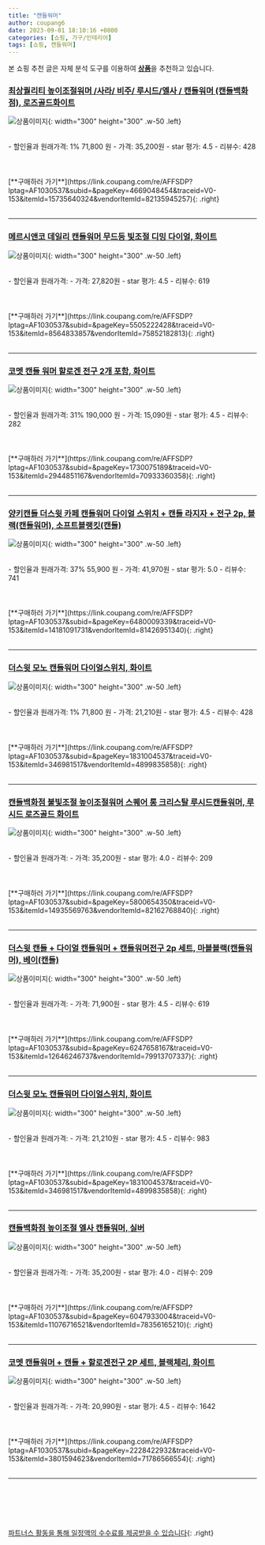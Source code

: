 ```yaml
---
title: "캔들워머"
author: coupang6
date: 2023-09-01 18:10:16 +0800
categories: [쇼핑, 가구/인테리어]
tags: [쇼핑, 캔들워머]
---
```


본 쇼핑 추천 글은 자체 분석 도구를 이용하여 [**상품**](https://link.coupang.com/a/bao1ui)을 추천하고 있습니다.

### [최상퀄리티 높이조절워머 /사라/ 비주/ 루시드/엘사 / 캔들워머 (캔들백화점), 로즈골드화이트](https://link.coupang.com/re/AFFSDP?lptag=AF1030537&subid=&pageKey=4669048454&traceid=V0-153&itemId=15735640324&vendorItemId=82135945257)

![상품이미지](https://thumbnail9.coupangcdn.com/thumbnails/remote/230x230ex/image/vendor_inventory/c76c/c7c5e3149126c281a19ecf017669c2b31ed681af1241a0f36da9ff61a6d1.jpg){: width="300" height="300" .w-50 .left}


<br>
- 할인율과 원래가격: 1%  71,800   원
- 가격: 35,200원
- star 평가: 4.5
- 리뷰수: 428
<br>
<br>
<br>
<br>
[**구매하러 가기**](https://link.coupang.com/re/AFFSDP?lptag=AF1030537&subid=&pageKey=4669048454&traceid=V0-153&itemId=15735640324&vendorItemId=82135945257){: .right}
<br>
<br>

---

### [메르시앤코 데일리 캔들워머 무드등 빛조절 디밍 다이얼, 화이트](https://link.coupang.com/re/AFFSDP?lptag=AF1030537&subid=&pageKey=5505222428&traceid=V0-153&itemId=8564833857&vendorItemId=75852182813)

![상품이미지](https://thumbnail10.coupangcdn.com/thumbnails/remote/230x230ex/image/retail/images/2970581037707376-33c4376e-67cd-4400-95be-eda424be8983.jpg){: width="300" height="300" .w-50 .left}


<br>
- 할인율과 원래가격: 
- 가격: 27,820원
- star 평가: 4.5
- 리뷰수: 619
<br>
<br>
<br>
<br>
[**구매하러 가기**](https://link.coupang.com/re/AFFSDP?lptag=AF1030537&subid=&pageKey=5505222428&traceid=V0-153&itemId=8564833857&vendorItemId=75852182813){: .right}
<br>
<br>

---

### [코멧 캔들 워머 할로겐 전구 2개 포함, 화이트](https://link.coupang.com/re/AFFSDP?lptag=AF1030537&subid=&pageKey=1730075189&traceid=V0-153&itemId=2944851167&vendorItemId=70933360358)

![상품이미지](https://thumbnail6.coupangcdn.com/thumbnails/remote/230x230ex/image/retail/images/29877612569224-09271f29-7719-44a9-961e-7f7c31de565b.jpg){: width="300" height="300" .w-50 .left}


<br>
- 할인율과 원래가격: 31%  190,000   원
- 가격: 15,090원
- star 평가: 4.5
- 리뷰수: 282
<br>
<br>
<br>
<br>
[**구매하러 가기**](https://link.coupang.com/re/AFFSDP?lptag=AF1030537&subid=&pageKey=1730075189&traceid=V0-153&itemId=2944851167&vendorItemId=70933360358){: .right}
<br>
<br>

---

### [양키캔들 더스윗 카페 캔들워머 다이얼 스위치 + 캔들 라지자 + 전구 2p, 블랙(캔들워머), 소프트블랭킷(캔들)](https://link.coupang.com/re/AFFSDP?lptag=AF1030537&subid=&pageKey=6480009339&traceid=V0-153&itemId=14181091731&vendorItemId=81426951340)

![상품이미지](https://thumbnail7.coupangcdn.com/thumbnails/remote/230x230ex/image/rs_quotation_api/0dr6bjyd/9ebd9a4426cf4722b51ce9e1cef7eb6e.jpg){: width="300" height="300" .w-50 .left}


<br>
- 할인율과 원래가격: 37%  55,900   원
- 가격: 41,970원
- star 평가: 5.0
- 리뷰수: 741
<br>
<br>
<br>
<br>
[**구매하러 가기**](https://link.coupang.com/re/AFFSDP?lptag=AF1030537&subid=&pageKey=6480009339&traceid=V0-153&itemId=14181091731&vendorItemId=81426951340){: .right}
<br>
<br>

---

### [더스윗 모노 캔들워머 다이얼스위치, 화이트](https://link.coupang.com/re/AFFSDP?lptag=AF1030537&subid=&pageKey=1831004537&traceid=V0-153&itemId=346981517&vendorItemId=4899835858)

![상품이미지](https://thumbnail8.coupangcdn.com/thumbnails/remote/230x230ex/image/retail/images/5454077977883653-d33567dc-eee4-476b-818e-693644d2d1e3.jpg){: width="300" height="300" .w-50 .left}


<br>
- 할인율과 원래가격: 1%  71,800   원
- 가격: 21,210원
- star 평가: 4.5
- 리뷰수: 428
<br>
<br>
<br>
<br>
[**구매하러 가기**](https://link.coupang.com/re/AFFSDP?lptag=AF1030537&subid=&pageKey=1831004537&traceid=V0-153&itemId=346981517&vendorItemId=4899835858){: .right}
<br>
<br>

---

### [캔들백화점 불빛조절 높이조절워머 스퀘어 롱 크리스탈 루시드캔들워머, 루시드 로즈골드 화이트](https://link.coupang.com/re/AFFSDP?lptag=AF1030537&subid=&pageKey=5800654350&traceid=V0-153&itemId=14935569763&vendorItemId=82162768840)

![상품이미지](https://thumbnail8.coupangcdn.com/thumbnails/remote/230x230ex/image/vendor_inventory/ad3f/3ac1f7559545bc7b4538963778c4e620fa97d836782db0eb587cb9afe893.jpg){: width="300" height="300" .w-50 .left}


<br>
- 할인율과 원래가격: 
- 가격: 35,200원
- star 평가: 4.0
- 리뷰수: 209
<br>
<br>
<br>
<br>
[**구매하러 가기**](https://link.coupang.com/re/AFFSDP?lptag=AF1030537&subid=&pageKey=5800654350&traceid=V0-153&itemId=14935569763&vendorItemId=82162768840){: .right}
<br>
<br>

---

### [더스윗 캔들 + 다이얼 캔들워머 + 캔들워머전구 2p 세트, 마블블랙(캔들워머), 베이(캔들)](https://link.coupang.com/re/AFFSDP?lptag=AF1030537&subid=&pageKey=6247658167&traceid=V0-153&itemId=12646246737&vendorItemId=79913707337)

![상품이미지](https://thumbnail9.coupangcdn.com/thumbnails/remote/230x230ex/image/rs_quotation_api/vcicdons/12d614ba16354238a542af78148a390b.jpg){: width="300" height="300" .w-50 .left}


<br>
- 할인율과 원래가격: 
- 가격: 71,900원
- star 평가: 4.5
- 리뷰수: 619
<br>
<br>
<br>
<br>
[**구매하러 가기**](https://link.coupang.com/re/AFFSDP?lptag=AF1030537&subid=&pageKey=6247658167&traceid=V0-153&itemId=12646246737&vendorItemId=79913707337){: .right}
<br>
<br>

---

### [더스윗 모노 캔들워머 다이얼스위치, 화이트](https://link.coupang.com/re/AFFSDP?lptag=AF1030537&subid=&pageKey=1831004537&traceid=V0-153&itemId=346981517&vendorItemId=4899835858)

![상품이미지](https://thumbnail8.coupangcdn.com/thumbnails/remote/230x230ex/image/retail/images/5454077977883653-d33567dc-eee4-476b-818e-693644d2d1e3.jpg){: width="300" height="300" .w-50 .left}


<br>
- 할인율과 원래가격: 
- 가격: 21,210원
- star 평가: 4.5
- 리뷰수: 983
<br>
<br>
<br>
<br>
[**구매하러 가기**](https://link.coupang.com/re/AFFSDP?lptag=AF1030537&subid=&pageKey=1831004537&traceid=V0-153&itemId=346981517&vendorItemId=4899835858){: .right}
<br>
<br>

---

### [캔들백화점 높이조절 엘사 캔들워머, 실버](https://link.coupang.com/re/AFFSDP?lptag=AF1030537&subid=&pageKey=6047933004&traceid=V0-153&itemId=11076716521&vendorItemId=78356165210)

![상품이미지](https://thumbnail9.coupangcdn.com/thumbnails/remote/230x230ex/image/retail/images/2021/08/19/16/4/d50b9409-3818-46f0-a81c-482f9c472ef7.jpg){: width="300" height="300" .w-50 .left}


<br>
- 할인율과 원래가격: 
- 가격: 35,200원
- star 평가: 4.0
- 리뷰수: 209
<br>
<br>
<br>
<br>
[**구매하러 가기**](https://link.coupang.com/re/AFFSDP?lptag=AF1030537&subid=&pageKey=6047933004&traceid=V0-153&itemId=11076716521&vendorItemId=78356165210){: .right}
<br>
<br>

---

### [코멧 캔들워머 + 캔들 + 할로겐전구 2P 세트, 블랙체리, 화이트](https://link.coupang.com/re/AFFSDP?lptag=AF1030537&subid=&pageKey=2228422932&traceid=V0-153&itemId=3801594623&vendorItemId=71786566554)

![상품이미지](https://thumbnail8.coupangcdn.com/thumbnails/remote/230x230ex/image/retail/images/111971744075885-97e45f85-509f-41e6-bb83-2763cb898895.jpg){: width="300" height="300" .w-50 .left}


<br>
- 할인율과 원래가격: 
- 가격: 20,990원
- star 평가: 4.5
- 리뷰수: 1642
<br>
<br>
<br>
<br>
[**구매하러 가기**](https://link.coupang.com/re/AFFSDP?lptag=AF1030537&subid=&pageKey=2228422932&traceid=V0-153&itemId=3801594623&vendorItemId=71786566554){: .right}
<br>
<br>

---
<br><br><br><br><br> [파트너스 활동을 통해 일정액의 수수료를 제공받을 수 있습니다](https://link.coupang.com/a/bao1ui){: .right}